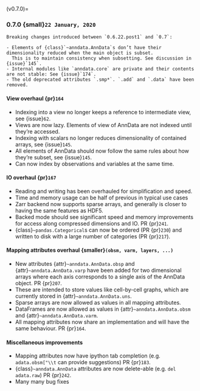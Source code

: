 (v0.7.0)=
### 0.7.0 {small}`22 January, 2020`

```{warning}
Breaking changes introduced between `0.6.22.post1` and `0.7`:

- Elements of {class}`~anndata.AnnData`s don’t have their dimensionality reduced when the main object is subset.
  This is to maintain consistency when subsetting. See discussion in {issue}`145`.
- Internal modules like `anndata.core` are private and their contents are not stable: See {issue}`174`.
- The old deprecated attributes `.smp*`. `.add` and `.data` have been removed.
```

#### View overhaul {pr}`164`

- Indexing into a view no longer keeps a reference to intermediate view, see {issue}`62`.
- Views are now lazy. Elements of view of AnnData are not indexed until they’re accessed.
- Indexing with scalars no longer reduces dimensionality of contained arrays, see {issue}`145`.
- All elements of AnnData should now follow the same rules about how they’re subset, see {issue}`145`.
- Can now index by observations and variables at the same time.

#### IO overhaul {pr}`167`

- Reading and writing has been overhauled for simplification and speed.
- Time and memory usage can be half of previous in typical use cases
- Zarr backend now supports sparse arrays, and generally is closer to having the same features as HDF5.
- Backed mode should see significant speed and memory improvements for access along compressed dimensions and IO. PR {pr}`241`.
- {class}`~pandas.Categorical`s can now be ordered (PR {pr}`230`) and written to disk with a large number of categories (PR {pr}`217`).

#### Mapping attributes overhaul {smaller}`(obsm, varm, layers, ...)`

- New attributes {attr}`~anndata.AnnData.obsp` and {attr}`~anndata.AnnData.varp` have been added for two dimensional arrays where each axis corresponds to a single axis of the AnnData object. PR {pr}`207`.
- These are intended to store values like cell-by-cell graphs, which are currently stored in {attr}`~anndata.AnnData.uns`.
- Sparse arrays are now allowed as values in all mapping attributes.
- DataFrames are now allowed as values in {attr}`~anndata.AnnData.obsm` and {attr}`~anndata.AnnData.varm`.
- All mapping attributes now share an implementation and will have the same behaviour. PR {pr}`164`.

#### Miscellaneous improvements

- Mapping attributes now have ipython tab completion (e.g. `adata.obsm["\\t` can provide suggestions) PR {pr}`183`.
- {class}`~anndata.AnnData` attributes are now delete-able (e.g. `del adata.raw`) PR {pr}`242`.
- Many many bug fixes
